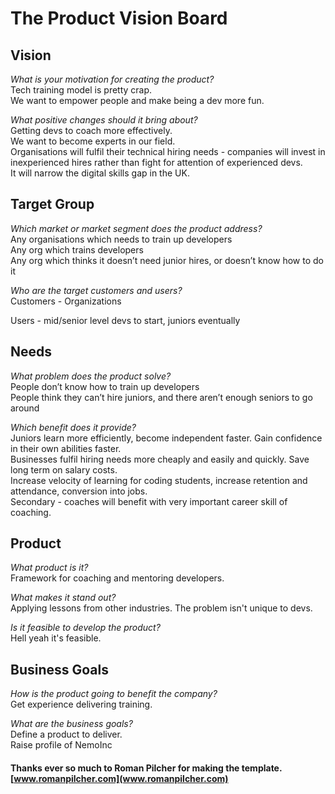 # The Product Vision Board

## Vision
*What is your motivation for creating the product?*  
Tech training model is pretty crap.  
We want to empower people and make being a dev more fun.  

*What positive changes should it bring about?*  
Getting devs to coach more effectively.  
We want to become experts in our field.  
Organisations will fulfil their technical hiring needs - companies will invest in inexperienced hires rather than fight for attention of experienced devs.  
It will narrow the digital skills gap in the UK.  

## Target Group
*Which market or market segment does the product address?*  
Any organisations which needs to train up developers  
Any org which trains developers  
Any org which thinks it doesn’t need junior hires, or doesn’t know how to do it  


*Who are the target customers and users?*    
Customers - Organizations  

Users - mid/senior level devs to start, juniors eventually  

## Needs  
*What problem does the product solve?*  
People don’t know how to train up developers  
People think they can’t hire juniors, and there aren’t enough seniors to go around  


*Which benefit does it provide?*    
Juniors learn more efficiently, become independent faster. Gain confidence in their own abilities faster.  
Businesses fulfil hiring needs more cheaply and easily and quickly. Save long term on salary costs.  
Increase velocity of learning for coding students, increase retention and attendance, conversion into jobs.  
Secondary - coaches will benefit with very important career skill of coaching.  


## Product  
*What product is it?*  
Framework for coaching and mentoring developers.  

*What makes it stand out?*  
Applying lessons from other industries. The problem isn't unique to devs.  

*Is it feasible to develop the product?*  
Hell yeah it's feasible.  

## Business Goals  
*How is the product going to benefit the company?*  
Get experience delivering training.  

*What are the business goals?*  
Define a product to deliver.  
Raise profile of NemoInc  




#### Thanks ever so much to Roman Pilcher for making the template. [www.romanpilcher.com](www.romanpilcher.com)

